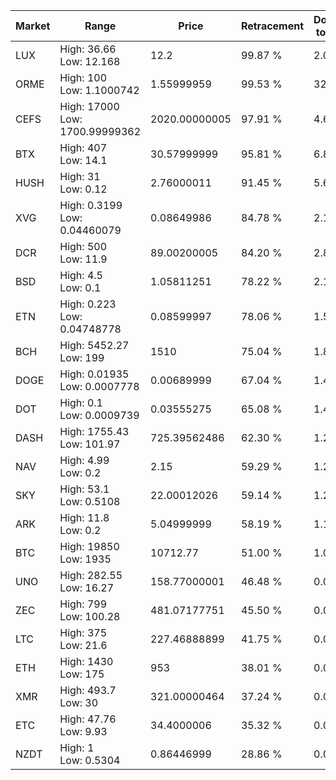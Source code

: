 | Market | Range | Price| Retracement | Doubles to 50% |
| --- | --- | --- | --- | --- |
| LUX | High: 36.66<br />Low: 12.168 | 12.2 | 99.87 % | 2.00 |
| ORME | High: 100<br />Low: 1.1000742 | 1.55999959 | 99.53 % | 32.40 |
| CEFS | High: 17000<br />Low: 1700.99999362 | 2020.00000005 | 97.91 % | 4.63 |
| BTX | High: 407<br />Low: 14.1 | 30.57999999 | 95.81 % | 6.89 |
| HUSH | High: 31<br />Low: 0.12 | 2.76000011 | 91.45 % | 5.64 |
| XVG | High: 0.3199<br />Low: 0.04460079 | 0.08649986 | 84.78 % | 2.11 |
| DCR | High: 500<br />Low: 11.9 | 89.00200005 | 84.20 % | 2.88 |
| BSD | High: 4.5<br />Low: 0.1 | 1.05811251 | 78.22 % | 2.17 |
| ETN | High: 0.223<br />Low: 0.04748778 | 0.08599997 | 78.06 % | 1.57 |
| BCH | High: 5452.27<br />Low: 199 | 1510 | 75.04 % | 1.87 |
| DOGE | High: 0.01935<br />Low: 0.0007778 | 0.00689999 | 67.04 % | 1.46 |
| DOT | High: 0.1<br />Low: 0.0009739 | 0.03555275 | 65.08 % | 1.42 |
| DASH | High: 1755.43<br />Low: 101.97 | 725.39562486 | 62.30 % | 1.28 |
| NAV | High: 4.99<br />Low: 0.2 | 2.15 | 59.29 % | 1.21 |
| SKY | High: 53.1<br />Low: 0.5108 | 22.00012026 | 59.14 % | 1.22 |
| ARK | High: 11.8<br />Low: 0.2 | 5.04999999 | 58.19 % | 1.19 |
| BTC | High: 19850<br />Low: 1935 | 10712.77 | 51.00 % | 1.02 |
| UNO | High: 282.55<br />Low: 16.27 | 158.77000001 | 46.48 % | 0.00 |
| ZEC | High: 799<br />Low: 100.28 | 481.07177751 | 45.50 % | 0.00 |
| LTC | High: 375<br />Low: 21.6 | 227.46888899 | 41.75 % | 0.00 |
| ETH | High: 1430<br />Low: 175 | 953 | 38.01 % | 0.00 |
| XMR | High: 493.7<br />Low: 30 | 321.00000464 | 37.24 % | 0.00 |
| ETC | High: 47.76<br />Low: 9.93 | 34.4000006 | 35.32 % | 0.00 |
| NZDT | High: 1<br />Low: 0.5304 | 0.86446999 | 28.86 % | 0.00 |
